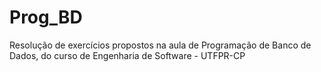 # Prog_BD
Resolução de exercícios propostos na aula de Programação de Banco de Dados, do curso de Engenharia de Software - UTFPR-CP

